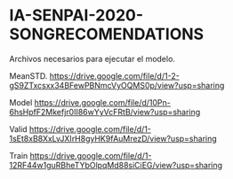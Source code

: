 # IA-SENPAI-2020-SONGRECOMENDATIONS

Archivos necesarios para ejecutar el modelo.

MeanSTD.
https://drive.google.com/file/d/1-2-gS9ZTxcsxx34BFewPBNmcVyOQMS0p/view?usp=sharing

Model
https://drive.google.com/file/d/10Pn-6hsHpfF2Mkefjr0II86wYyVcFRtB/view?usp=sharing

Valid
https://drive.google.com/file/d/1-1sEt8xB8XxLvJXIrH8gyHK9fAuMrezD/view?usp=sharing

Train
https://drive.google.com/file/d/1-12RF44w1guRBheTYbOlpqMd88siCiEG/view?usp=sharing
